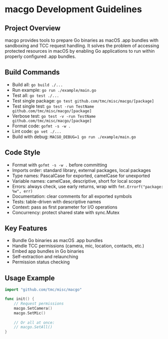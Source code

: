 # macgo Development Guidelines

## Project Overview
macgo provides tools to prepare Go binaries as macOS .app bundles with sandboxing and TCC request handling. It solves the problem of accessing protected resources in macOS by enabling Go applications to run within properly configured .app bundles.

## Build Commands
- Build all: `go build ./...`
- Run example: `go run ./example/main.go`
- Test all: `go test ./...`
- Test single package: `go test github.com/tmc/misc/macgo/[package]`
- Test single test: `go test -run TestName github.com/tmc/misc/macgo/[package]`
- Verbose test: `go test -v -run TestName github.com/tmc/misc/macgo/[package]`
- Format code: `gofmt -s -w .`
- Lint code: `go vet ./...`
- Build with debug: `MACGO_DEBUG=1 go run ./example/main.go`

## Code Style
- Format with `gofmt -s -w .` before committing
- Imports order: standard library, external packages, local packages
- Type names: PascalCase for exported, camelCase for unexported
- Variable names: camelCase, descriptive, short for local scope
- Errors: always check, use early returns, wrap with `fmt.Errorf("package: %w", err)`
- Documentation: clear comments for all exported symbols
- Tests: table-driven with descriptive names
- Context: pass as first parameter for I/O operations
- Concurrency: protect shared state with sync.Mutex

## Key Features
- Bundle Go binaries as macOS .app bundles
- Handle TCC permissions (camera, mic, location, contacts, etc.)
- Embed app bundles in Go binaries
- Self-extraction and relaunching
- Permission status checking

## Usage Example
```go
import "github.com/tmc/misc/macgo"

func init() {
    // Request permissions
    macgo.SetCamera()
    macgo.SetMic()
    
    // Or all at once:
    // macgo.SetAll()
}
```